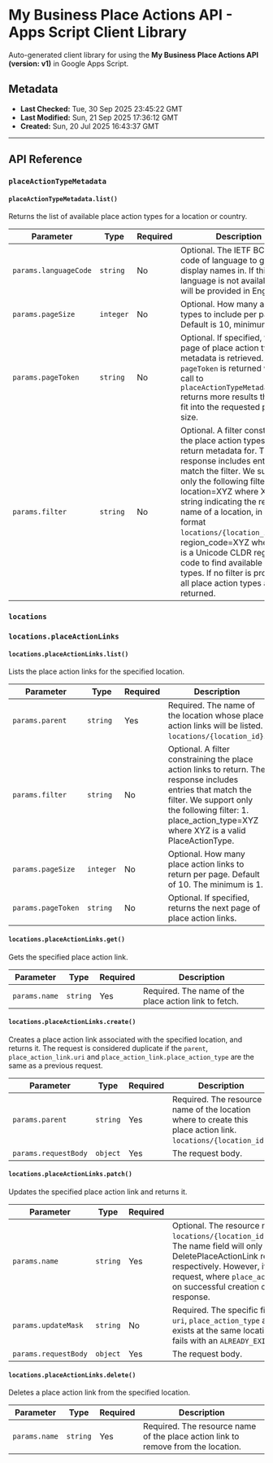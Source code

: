 # My Business Place Actions API - Apps Script Client Library

Auto-generated client library for using the **My Business Place Actions API (version: v1)** in Google Apps Script.

## Metadata

- **Last Checked:** Tue, 30 Sep 2025 23:45:22 GMT
- **Last Modified:** Sun, 21 Sep 2025 17:36:12 GMT
- **Created:** Sun, 20 Jul 2025 16:43:37 GMT



---

## API Reference

### `placeActionTypeMetadata`

#### `placeActionTypeMetadata.list()`

Returns the list of available place action types for a location or country.

| Parameter | Type | Required | Description |
|---|---|---|---|
| `params.languageCode` | `string` | No | Optional. The IETF BCP-47 code of language to get display names in. If this language is not available, they will be provided in English. |
| `params.pageSize` | `integer` | No | Optional. How many action types to include per page. Default is 10, minimum is 1. |
| `params.pageToken` | `string` | No | Optional. If specified, the next page of place action type metadata is retrieved. The `pageToken` is returned when a call to `placeActionTypeMetadata.list` returns more results than can fit into the requested page size. |
| `params.filter` | `string` | No | Optional. A filter constraining the place action types to return metadata for. The response includes entries that match the filter. We support only the following filters: 1. location=XYZ where XYZ is a string indicating the resource name of a location, in the format `locations/{location_id}`. 2. region_code=XYZ where XYZ is a Unicode CLDR region code to find available action types. If no filter is provided, all place action types are returned. |

### `locations`

### `locations.placeActionLinks`

#### `locations.placeActionLinks.list()`

Lists the place action links for the specified location.

| Parameter | Type | Required | Description |
|---|---|---|---|
| `params.parent` | `string` | Yes | Required. The name of the location whose place action links will be listed. `locations/{location_id}`. |
| `params.filter` | `string` | No | Optional. A filter constraining the place action links to return. The response includes entries that match the filter. We support only the following filter: 1. place_action_type=XYZ where XYZ is a valid PlaceActionType. |
| `params.pageSize` | `integer` | No | Optional. How many place action links to return per page. Default of 10. The minimum is 1. |
| `params.pageToken` | `string` | No | Optional. If specified, returns the next page of place action links. |

#### `locations.placeActionLinks.get()`

Gets the specified place action link.

| Parameter | Type | Required | Description |
|---|---|---|---|
| `params.name` | `string` | Yes | Required. The name of the place action link to fetch. |

#### `locations.placeActionLinks.create()`

Creates a place action link associated with the specified location, and returns it. The request is considered duplicate if the `parent`, `place_action_link.uri` and `place_action_link.place_action_type` are the same as a previous request.

| Parameter | Type | Required | Description |
|---|---|---|---|
| `params.parent` | `string` | Yes | Required. The resource name of the location where to create this place action link. `locations/{location_id}`. |
| `params.requestBody` | `object` | Yes | The request body. |

#### `locations.placeActionLinks.patch()`

Updates the specified place action link and returns it.

| Parameter | Type | Required | Description |
|---|---|---|---|
| `params.name` | `string` | Yes | Optional. The resource name, in the format `locations/{location_id}/placeActionLinks/{place_action_link_id}`. The name field will only be considered in UpdatePlaceActionLink and DeletePlaceActionLink requests for updating and deleting links respectively. However, it will be ignored in CreatePlaceActionLink request, where `place_action_link_id` will be assigned by the server on successful creation of a new link and returned as part of the response. |
| `params.updateMask` | `string` | No | Required. The specific fields to update. The only editable fields are `uri`, `place_action_type` and `is_preferred`. If the updated link already exists at the same location with the same `place_action_type` and `uri`, fails with an `ALREADY_EXISTS` error. |
| `params.requestBody` | `object` | Yes | The request body. |

#### `locations.placeActionLinks.delete()`

Deletes a place action link from the specified location.

| Parameter | Type | Required | Description |
|---|---|---|---|
| `params.name` | `string` | Yes | Required. The resource name of the place action link to remove from the location. |